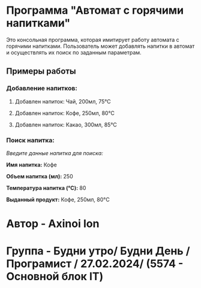 # Программа "Автомат с горячими напитками"

Это консольная программа, которая имитирует работу автомата с горячими напитками. Пользователь может добавлять напитки в автомат и осуществлять их поиск по заданным параметрам.
## Примеры работы

### Добавление напитков:

1. Добавлен напиток: Чай, 200мл, 75°C

2. Добавлен напиток: Кофе, 250мл, 80°C

3. Добавлен напиток: Какао, 300мл, 85°C


### Поиск напитка:

  *Введите данные напитка для поиска:*

**Имя напитка:** Кофе

**Объем напитка (мл):** 250

**Температура напитка (°C):** 80

**Выданный продукт:** Кофе, 250мл, 80°C


# Автор - Axinoi Ion 

# Группа - Будни утро/ Будни День / Програмист / 27.02.2024/  (5574 - Основной блок IT)
